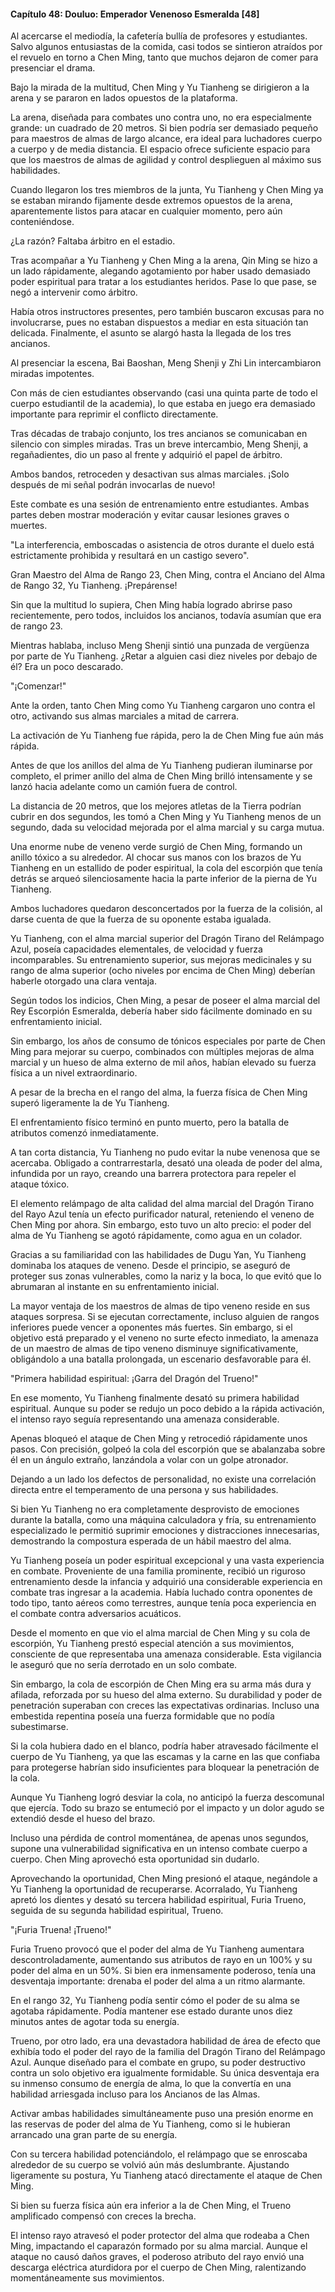 
#### Capítulo 48: Douluo: Emperador Venenoso Esmeralda [48]


Al acercarse el mediodía, la cafetería bullía de profesores y estudiantes. Salvo algunos entusiastas de la comida, casi todos se sintieron atraídos por el revuelo en torno a Chen Ming, tanto que muchos dejaron de comer para presenciar el drama.

Bajo la mirada de la multitud, Chen Ming y Yu Tianheng se dirigieron a la arena y se pararon en lados opuestos de la plataforma.

La arena, diseñada para combates uno contra uno, no era especialmente grande: un cuadrado de 20 metros. Si bien podría ser demasiado pequeño para maestros de almas de largo alcance, era ideal para luchadores cuerpo a cuerpo y de media distancia. El espacio ofrece suficiente espacio para que los maestros de almas de agilidad y control desplieguen al máximo sus habilidades.

Cuando llegaron los tres miembros de la junta, Yu Tianheng y Chen Ming ya se estaban mirando fijamente desde extremos opuestos de la arena, aparentemente listos para atacar en cualquier momento, pero aún conteniéndose.

¿La razón? Faltaba árbitro en el estadio.

Tras acompañar a Yu Tianheng y Chen Ming a la arena, Qin Ming se hizo a un lado rápidamente, alegando agotamiento por haber usado demasiado poder espiritual para tratar a los estudiantes heridos. Pase lo que pase, se negó a intervenir como árbitro.

Había otros instructores presentes, pero también buscaron excusas para no involucrarse, pues no estaban dispuestos a mediar en esta situación tan delicada. Finalmente, el asunto se alargó hasta la llegada de los tres ancianos.

Al presenciar la escena, Bai Baoshan, Meng Shenji y Zhi Lin intercambiaron miradas impotentes.

Con más de cien estudiantes observando (casi una quinta parte de todo el cuerpo estudiantil de la academia), lo que estaba en juego era demasiado importante para reprimir el conflicto directamente.

Tras décadas de trabajo conjunto, los tres ancianos se comunicaban en silencio con simples miradas. Tras un breve intercambio, Meng Shenji, a regañadientes, dio un paso al frente y adquirió el papel de árbitro.

Ambos bandos, retroceden y desactivan sus almas marciales. ¡Solo después de mi señal podrán invocarlas de nuevo!

Este combate es una sesión de entrenamiento entre estudiantes. Ambas partes deben mostrar moderación y evitar causar lesiones graves o muertes.

"La interferencia, emboscadas o asistencia de otros durante el duelo está estrictamente prohibida y resultará en un castigo severo".

Gran Maestro del Alma de Rango 23, Chen Ming, contra el Anciano del Alma de Rango 32, Yu Tianheng. ¡Prepárense!

Sin que la multitud lo supiera, Chen Ming había logrado abrirse paso recientemente, pero todos, incluidos los ancianos, todavía asumían que era de rango 23.

Mientras hablaba, incluso Meng Shenji sintió una punzada de vergüenza por parte de Yu Tianheng. ¿Retar a alguien casi diez niveles por debajo de él? Era un poco descarado.

"¡Comenzar!"

Ante la orden, tanto Chen Ming como Yu Tianheng cargaron uno contra el otro, activando sus almas marciales a mitad de carrera.

La activación de Yu Tianheng fue rápida, pero la de Chen Ming fue aún más rápida.

Antes de que los anillos del alma de Yu Tianheng pudieran iluminarse por completo, el primer anillo del alma de Chen Ming brilló intensamente y se lanzó hacia adelante como un camión fuera de control.

La distancia de 20 metros, que los mejores atletas de la Tierra podrían cubrir en dos segundos, les tomó a Chen Ming y Yu Tianheng menos de un segundo, dada su velocidad mejorada por el alma marcial y su carga mutua.

Una enorme nube de veneno verde surgió de Chen Ming, formando un anillo tóxico a su alrededor. Al chocar sus manos con los brazos de Yu Tianheng en un estallido de poder espiritual, la cola del escorpión que tenía detrás se arqueó silenciosamente hacia la parte inferior de la pierna de Yu Tianheng.

Ambos luchadores quedaron desconcertados por la fuerza de la colisión, al darse cuenta de que la fuerza de su oponente estaba igualada.

Yu Tianheng, con el alma marcial superior del Dragón Tirano del Relámpago Azul, poseía capacidades elementales, de velocidad y fuerza incomparables. Su entrenamiento superior, sus mejoras medicinales y su rango de alma superior (ocho niveles por encima de Chen Ming) deberían haberle otorgado una clara ventaja.

Según todos los indicios, Chen Ming, a pesar de poseer el alma marcial del Rey Escorpión Esmeralda, debería haber sido fácilmente dominado en su enfrentamiento inicial.

Sin embargo, los años de consumo de tónicos especiales por parte de Chen Ming para mejorar su cuerpo, combinados con múltiples mejoras de alma marcial y un hueso de alma externo de mil años, habían elevado su fuerza física a un nivel extraordinario.

A pesar de la brecha en el rango del alma, la fuerza física de Chen Ming superó ligeramente la de Yu Tianheng.

El enfrentamiento físico terminó en punto muerto, pero la batalla de atributos comenzó inmediatamente.

A tan corta distancia, Yu Tianheng no pudo evitar la nube venenosa que se acercaba. Obligado a contrarrestarla, desató una oleada de poder del alma, infundida por un rayo, creando una barrera protectora para repeler el ataque tóxico.

El elemento relámpago de alta calidad del alma marcial del Dragón Tirano del Rayo Azul tenía un efecto purificador natural, reteniendo el veneno de Chen Ming por ahora. Sin embargo, esto tuvo un alto precio: el poder del alma de Yu Tianheng se agotó rápidamente, como agua en un colador.

Gracias a su familiaridad con las habilidades de Dugu Yan, Yu Tianheng dominaba los ataques de veneno. Desde el principio, se aseguró de proteger sus zonas vulnerables, como la nariz y la boca, lo que evitó que lo abrumaran al instante en su enfrentamiento inicial.

La mayor ventaja de los maestros de almas de tipo veneno reside en sus ataques sorpresa. Si se ejecutan correctamente, incluso alguien de rangos inferiores puede vencer a oponentes más fuertes. Sin embargo, si el objetivo está preparado y el veneno no surte efecto inmediato, la amenaza de un maestro de almas de tipo veneno disminuye significativamente, obligándolo a una batalla prolongada, un escenario desfavorable para él.

"Primera habilidad espiritual: ¡Garra del Dragón del Trueno!"

En ese momento, Yu Tianheng finalmente desató su primera habilidad espiritual. Aunque su poder se redujo un poco debido a la rápida activación, el intenso rayo seguía representando una amenaza considerable.

Apenas bloqueó el ataque de Chen Ming y retrocedió rápidamente unos pasos. Con precisión, golpeó la cola del escorpión que se abalanzaba sobre él en un ángulo extraño, lanzándola a volar con un golpe atronador.

Dejando a un lado los defectos de personalidad, no existe una correlación directa entre el temperamento de una persona y sus habilidades.

Si bien Yu Tianheng no era completamente desprovisto de emociones durante la batalla, como una máquina calculadora y fría, su entrenamiento especializado le permitió suprimir emociones y distracciones innecesarias, demostrando la compostura esperada de un hábil maestro del alma.

Yu Tianheng poseía un poder espiritual excepcional y una vasta experiencia en combate. Proveniente de una familia prominente, recibió un riguroso entrenamiento desde la infancia y adquirió una considerable experiencia en combate tras ingresar a la academia. Había luchado contra oponentes de todo tipo, tanto aéreos como terrestres, aunque tenía poca experiencia en el combate contra adversarios acuáticos.

Desde el momento en que vio el alma marcial de Chen Ming y su cola de escorpión, Yu Tianheng prestó especial atención a sus movimientos, consciente de que representaba una amenaza considerable. Esta vigilancia le aseguró que no sería derrotado en un solo combate.

Sin embargo, la cola de escorpión de Chen Ming era su arma más dura y afilada, reforzada por su hueso del alma externo. Su durabilidad y poder de penetración superaban con creces las expectativas ordinarias. Incluso una embestida repentina poseía una fuerza formidable que no podía subestimarse.

Si la cola hubiera dado en el blanco, podría haber atravesado fácilmente el cuerpo de Yu Tianheng, ya que las escamas y la carne en las que confiaba para protegerse habrían sido insuficientes para bloquear la penetración de la cola.

Aunque Yu Tianheng logró desviar la cola, no anticipó la fuerza descomunal que ejercía. Todo su brazo se entumeció por el impacto y un dolor agudo se extendió desde el hueso del brazo.

Incluso una pérdida de control momentánea, de apenas unos segundos, supone una vulnerabilidad significativa en un intenso combate cuerpo a cuerpo. Chen Ming aprovechó esta oportunidad sin dudarlo.

Aprovechando la oportunidad, Chen Ming presionó el ataque, negándole a Yu Tianheng la oportunidad de recuperarse. Acorralado, Yu Tianheng apretó los dientes y desató su tercera habilidad espiritual, Furia Trueno, seguida de su segunda habilidad espiritual, Trueno.

"¡Furia Truena! ¡Trueno!"

Furia Trueno provocó que el poder del alma de Yu Tianheng aumentara descontroladamente, aumentando sus atributos de rayo en un 100% y su poder del alma en un 50%. Si bien era inmensamente poderoso, tenía una desventaja importante: drenaba el poder del alma a un ritmo alarmante.

En el rango 32, Yu Tianheng podía sentir cómo el poder de su alma se agotaba rápidamente. Podía mantener ese estado durante unos diez minutos antes de agotar toda su energía.

Trueno, por otro lado, era una devastadora habilidad de área de efecto que exhibía todo el poder del rayo de la familia del Dragón Tirano del Relámpago Azul. Aunque diseñado para el combate en grupo, su poder destructivo contra un solo objetivo era igualmente formidable. Su única desventaja era su inmenso consumo de energía de alma, lo que la convertía en una habilidad arriesgada incluso para los Ancianos de las Almas.

Activar ambas habilidades simultáneamente puso una presión enorme en las reservas de poder del alma de Yu Tianheng, como si le hubieran arrancado una gran parte de su energía.

Con su tercera habilidad potenciándolo, el relámpago que se enroscaba alrededor de su cuerpo se volvió aún más deslumbrante. Ajustando ligeramente su postura, Yu Tianheng atacó directamente el ataque de Chen Ming.

Si bien su fuerza física aún era inferior a la de Chen Ming, el Trueno amplificado compensó con creces la brecha.

El intenso rayo atravesó el poder protector del alma que rodeaba a Chen Ming, impactando el caparazón formado por su alma marcial. Aunque el ataque no causó daños graves, el poderoso atributo del rayo envió una descarga eléctrica aturdidora por el cuerpo de Chen Ming, ralentizando momentáneamente sus movimientos.
